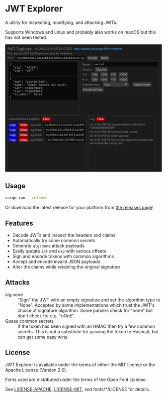 # JWT Explorer

A utility for inspecting, modifying, and attacking JWTs.

Supports Windows and Linux and probably also works on macOS but this has not been tested.

![Overview of JWT Explorer](images/overview.png)

## Usage

```bash
cargo run --release
```

Or download the latest release for your platform from [the releases page](https://github.com/sciguy16/jwt-explorer/releases)!

## Features

* Decode JWTs and inspect the headers and claims
* Automatically try some common secrets
* Generate `alg:none` attack payloads
* Easily update `iat` and `exp` with various offsets
* Sign and encode tokens with common algorithms
* Accept and encode invalid JSON payloads
* Alter the claims while retaining the original signature

## Attacks
<dl>
	<dt>alg:none</dt>
	<dd>
		"Sign" the JWT with an empty signature and set the algorithm type to "None".
		Accepted by some implementations which trust the JWT's choice of signature algorithm.
		Some parsers check for "none" but don't check for e.g. "nOnE".
	</dd>
	<dt>Guess common secrets</dt>
	<dd>
		If the token has been signed with an HMAC then try a few common secrets.
		This is not a substitute for passing the token to Hashcat, but can get some easy wins.
	</dd>
</dl>

## License

JWT Explorer is available under the terms of either the MIT license or
the Apache License (Version 2.0).

Fonts used are distributed under the terms of the Open Font License.

See [LICENSE-APACHE](LICENSE-APACHE), [LICENSE-MIT](LICENSE-MIT), and
fonts/\*/LICENSE for details.
